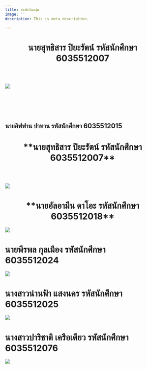 ```yaml
---
title: สมาชิกในกลุ่ม
image: ''
description: This is meta description.

---
```

<h1 style="text-align:center">นายสุทธิสาร ปิยะรัตน์ รหัสนักศึกษา  6035512007</h1>

<br>

<br>

![](/images/67239262_2467376653324926_3347226047094456320_o.jpg)

<br>

<br><br>

## **นายอิฟฟาน  ปาทาน รหัสนักศึกษา 6035512015**

<h1 style="text-align:center">**นายสุทธิสาร ปิยะรัตน์ รหัสนักศึกษา  6035512007**</h1>

<br><br>

![](/images/img_8484.jpg)

<h1 style="text-align:center">**นายอัลอามีน ดาโอะ รหัสนักศึกษา   6035512018**</h1>

![](/images/117891559_1411752625695572_1274222105759852872_o.jpg)

# **นายพีรพล กุลเมือง รหัสนักศึกษา 6035512024**

![](/images/48373441_2031573160292336_5105572992218300416_n.jpg)

# **นางสาวน่านฟ้า แสงนคร รหัสนักศึกษา 6035512025**

![](/images/35123825_1700382590075494_8977698399990054912_n.jpg)

# **นางสาวปาริชาติ เครือเตียว รหัสนักศึกษา 6035512076**

![](https://media.discordapp.net/attachments/755066241915551859/773274106174898176/IMG_20201104_025416.jpg?width=539&height=609)
